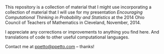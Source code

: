 This repository is a collection of material that I might use incorporating a collection of material that I will use for my presentation *Encouraging Computational Thinking in Probability and Statistics* at the 2014 Ohio Council of Teachers of Mathematics in Cleveland, November, 2014.

I appreciate any corrections or improvements to anything you find here. And translations of code to other useful computational languages.

Contact me at ppetto@ppetto.com – thanks!